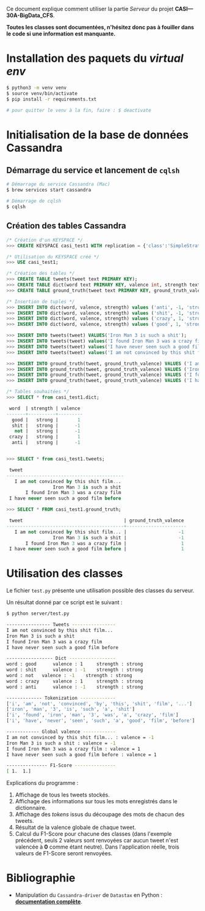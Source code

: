 Ce document explique comment utiliser la partie *Serveur* du projet **CASI—30A-BigData_CFS**.

**Toutes les classes sont documentées, n'hésitez donc pas à fouiller dans le code si une information est manquante.**


# Installation des paquets du *virtual env*
```bash
$ python3 -m venv venv
$ source venv/bin/activate
$ pip install -r requirements.txt

# pour quitter le venv à la fin, faire : $ deactivate
```

# Initialisation de la base de données Cassandra

## Démarrage du service et lancement de `cqlsh`
```bash
# Démarrage du service Cassandra (Mac)
$ brew services start cassandra

# Démarrage de cqlsh
$ cqlsh
```

## Création des tables Cassandra
```sql
/* Création d'un KEYSPACE */
>>> CREATE KEYSPACE casi_test1 WITH replication = {'class':'SimpleStrategy', 'replication_factor' : 3};

/* Utilisation du KEYSPACE créé */
>>> USE casi_test1;

/* Création des tables */
>>> CREATE TABLE tweets(tweet text PRIMARY KEY);
>>> CREATE TABLE dict(word text PRIMARY KEY, valence int, strength text);
>>> CREATE TABLE ground_truth(tweet text PRIMARY KEY, ground_truth_valence int);

/* Insertion de tuples */
>>> INSERT INTO dict(word, valence, strength) values ('anti', -1, 'strong');
>>> INSERT INTO dict(word, valence, strength) values ('shit', -1, 'strong');
>>> INSERT INTO dict(word, valence, strength) values ('crazy', 1, 'strong');
>>> INSERT INTO dict(word, valence, strength) values ('good', 1, 'strong');

>>> INSERT INTO tweets(tweet) VALUES('Iron Man 3 is such a shit');
>>> INSERT INTO tweets(tweet) values('I found Iron Man 3 was a crazy film') ;
>>> INSERT INTO tweets(tweet) values('I have never seen such a good film before') ;
>>> INSERT INTO tweets(tweet) values('I am not convinced by this shit film...') ;

>>> INSERT INTO ground_truth(tweet, ground_truth_valence) VALUES ('I am not convinced by this shit film...', -1);
>>> INSERT INTO ground_truth(tweet, ground_truth_valence) VALUES ('Iron Man 3 is such a shit', -1);
>>> INSERT INTO ground_truth(tweet, ground_truth_valence) VALUES ('I found Iron Man 3 was a crazy film', 1);
>>> INSERT INTO ground_truth(tweet, ground_truth_valence) VALUES ('I have never seen such a good film before', 1);

/* Tables souhaitées */
>>> SELECT * from casi_test1.dict;

 word  | strength | valence
-------+----------+---------
  good |   strong |       1
  shit |   strong |      -1
   not |   strong |      -1
 crazy |   strong |       1
  anti |   strong |      -1


>>> SELECT * from casi_test1.tweets;

 tweet
-------------------------------------------
   I am not convinced by this shit film...
                 Iron Man 3 is such a shit
       I found Iron Man 3 was a crazy film
 I have never seen such a good film before

>>> SELECT * FROM casi_test1.ground_truth;

 tweet                                     | ground_truth_valence
-------------------------------------------+----------------------
   I am not convinced by this shit film... |                   -1
                 Iron Man 3 is such a shit |                   -1
       I found Iron Man 3 was a crazy film |                    1
 I have never seen such a good film before |                    1
```

# Utilisation des classes
Le fichier `test.py` présente une utilisation possible des classes du serveur. 

Un résultat donné par ce script est le suivant : 
```bash
$ python server/test.py

---------------- Tweets ----------------
I am not convinced by this shit film...
Iron Man 3 is such a shit
I found Iron Man 3 was a crazy film
I have never seen such a good film before

----------------- Dict -----------------
word : good 	 valence : 1 	 strength : strong
word : shit 	 valence : -1 	 strength : strong
word : not 	 valence : -1 	 strength : strong
word : crazy 	 valence : 1 	 strength : strong
word : anti 	 valence : -1 	 strength : strong

------------- Tokenization -------------
['i', 'am', 'not', 'convinced', 'by', 'this', 'shit', 'film', '...']
['iron', 'man', '3', 'is', 'such', 'a', 'shit']
['i', 'found', 'iron', 'man', '3', 'was', 'a', 'crazy', 'film']
['i', 'have', 'never', 'seen', 'such', 'a', 'good', 'film', 'before']

------------ Global valence ------------
I am not convinced by this shit film... : valence = -1
Iron Man 3 is such a shit : valence = -1
I found Iron Man 3 was a crazy film : valence = 1
I have never seen such a good film before : valence = 1

--------------- F1-Score ---------------
[ 1.  1.]
```

Explications du programme : 
1. Affichage de tous les tweets stockés.
2. Affichage des informations sur tous les mots enregistrés dans le dictionnaire.
3. Affichage des *tokens* issus du découpage des mots de chacun des tweets.
4. Résultat de la valence globale de chaque tweet.
5. Calcul du F1-Score pour chacune des classes (dans l'exemple précédent, seuls 2
valeurs sont renvoyées car aucun tweet n'est valencée à **0** comme étant neutre). Dans 
l'application réelle, trois valeurs de F1-Score seront renvoyées.


# Bibliographie 

- Manipulation du `Cassandra-driver` de `Datastax` en Python : 
[**documentation complète**](http://datastax.github.io/python-driver/getting_started.html).


